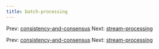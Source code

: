 ```yaml
---
title: batch-processing
---
```




Prev:
[consistency-and-consensus](consistency-and-consensus.md)
Next: [stream-processing](stream-processing.md)

Prev:
[consistency-and-consensus](consistency-and-consensus.md)
Next: [stream-processing](stream-processing.md)
